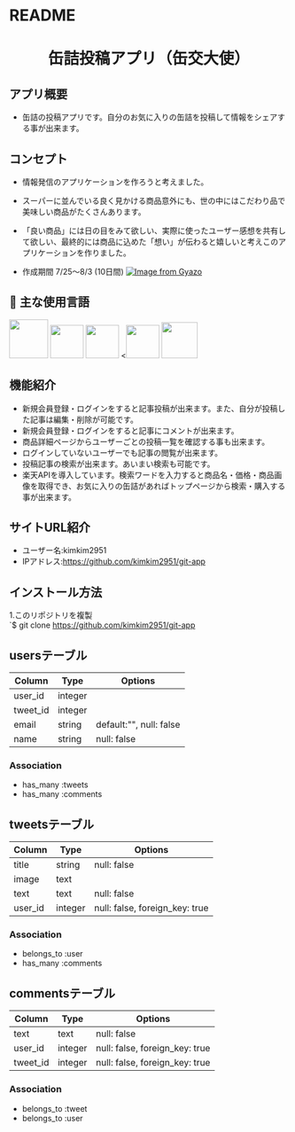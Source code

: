 # README
<h1 align="center">缶詰投稿アプリ（缶交大使）</h1>

## アプリ概要
- 缶詰の投稿アプリです。自分のお気に入りの缶詰を投稿して情報をシェアする事が出来ます。
## コンセプト
- 情報発信のアプリケーションを作ろうと考えました。
- スーパーに並んでいる良く見かける商品意外にも、世の中にはこだわり品で美味しい商品がたくさんあります。
- 「良い商品」には日の目をみて欲しい、実際に使ったユーザー感想を共有して欲しい、最終的には商品に込めた「想い」が伝わると嬉しいと考えこのアプリケーションを作りました。

- 作成期間 7/25〜8/3 (10日間)
[![Image from Gyazo](https://i.gyazo.com/72ea2ccb18baa5b7eb6463e3eea4a2b9.gif)](https://gyazo.com/72ea2ccb18baa5b7eb6463e3eea4a2b9)


## :paperclip: 主な使用言語
<a><img src="https://user-images.githubusercontent.com/39142850/71774533-1ddf1780-2fb4-11ea-8560-753bed352838.png" width="70px;" /></a> <!-- rubyのロゴ -->
<a><img src="https://user-images.githubusercontent.com/39142850/71774548-731b2900-2fb4-11ea-99ba-565546c5acb4.png" height="60px;" /></a> <!-- RubyOnRailsのロゴ -->
<a><img src="https://user-images.githubusercontent.com/39142850/71774618-b32edb80-2fb5-11ea-9050-d5929a49e9a5.png" height="60px;" /></a> <!-- Hamlのロゴ -->
<a><<img src="https://user-images.githubusercontent.com/39142850/71774644-115bbe80-2fb6-11ea-822c-568eabde5228.png" height="60px" /></a> <!-- Scssのロゴ -->
<a><img src="https://user-images.githubusercontent.com/39142850/71774768-d064a980-2fb7-11ea-88ad-4562c59470ae.png" height="65px;" /></a> <!-- jQueryのロゴ -->


## 機能紹介
- 新規会員登録・ログインをすると記事投稿が出来ます。また、自分が投稿した記事は編集・削除が可能です。
- 新規会員登録・ログインをすると記事にコメントが出来ます。
- 商品詳細ページからユーザーごとの投稿一覧を確認する事も出来ます。
- ログインしていないユーザーでも記事の閲覧が出来ます。
- 投稿記事の検索が出来ます。あいまい検索も可能です。
- 楽天APIを導入しています。検索ワードを入力すると商品名・価格・商品画像を取得でき、お気に入りの缶詰があればトップページから検索・購入する事が出来ます。

## サイトURL紹介
- ユーザー名:kimkim2951
- IPアドレス:https://github.com/kimkim2951/git-app

## インストール方法
1.このリポジトリを複製<br>
`$ git clone https://github.com/kimkim2951/git-app

## usersテーブル
|Column|Type|Options|
|------|----|-------|
|user_id|integer||
|tweet_id|integer||
|email|string|default:"", null: false|
|name|string|null: false|
### Association
- has_many :tweets
- has_many :comments

## tweetsテーブル
|Column|Type|Options|
|------|----|-------|
|title|string|null: false|
|image|text||
|text|text|null: false|
|user_id|integer|null: false, foreign_key: true|
### Association
- belongs_to :user
- has_many :comments

## commentsテーブル
|Column|Type|Options|
|------|----|-------|
|text|text|null: false|
|user_id|integer|null: false, foreign_key: true|
|tweet_id|integer|null: false, foreign_key: true|
### Association
- belongs_to :tweet
- belongs_to :user
